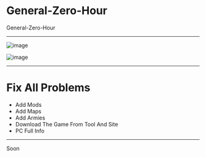 # General-Zero-Hour
General-Zero-Hour

** **

![image](https://user-images.githubusercontent.com/74623428/164616358-da3519b0-52a3-4801-bb8d-5958790260c0.png)

![image](https://user-images.githubusercontent.com/74623428/164628945-2624ad54-24cc-466d-9c06-bfcfb936b8af.png)


** **

Fix All Problems
===============
- Add Mods
- Add Maps
- Add Armies
- Download The Game From Tool And Site
- PC Full Info

** **
Soon
